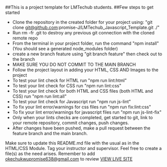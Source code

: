 ##This is a project template for LMTechub students. ##Few steps to get started

- Clone the repository in the created folder for your project using: "git clone git@github.com:promise-J/LMTechub_Javascript_Template.git ./"
- Run rm -fr .git to destroy any previous git connection with the cloned remote repo
- From the terminal in your project folder, run the command "npm install" (You should see a generated node_modules folder)
- create a new branch feature using "git branch feature" then check out to the branch
- MAKE SURE YOU DO NOT COMMIT TO THE MAIN BRANCH
- Follow the project layout in adding your HTML, CSS AND Images to the project
- To test your lint check for HTML run "npm run lint:html"
- To test your lint check for CSS run "npm run lint:css"
- To test your lint check for both HTML and CSS files (both HTML and CSS) run "npm run lint:all"
- To test your lint check for Javascript run "npm run js-lint"
- To fix your lint error/warnings for css files run "npm run fix:lint:css"
- To fix your lint error/warnings for javascript files run "npm run js-lint-fix"
- Only when your lints checks are completed, get started to git, link to your remote repository, commit changes, push changes.
- After changes have been pushed, make a pull request between the feature branch and the main branch.

Make sure to update this README.md file with the usual as in the HTML/CSS Module. Tag your instructor and supervisor.
Feel free to create a file(s) as the need arises.
Remember to add okechukwupromise638@gmail.com to review
[VIEW LIVE SITE](https://chidinmaamara.github.io/Dimmy-Movie-Application/)
